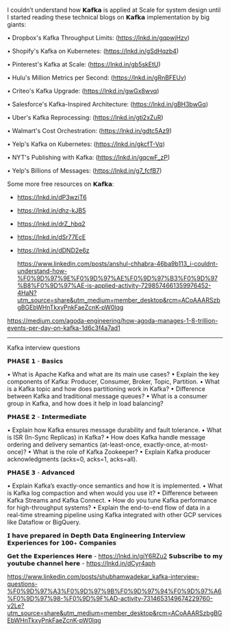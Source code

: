 I couldn’t understand how 𝗞𝗮𝗳𝗸𝗮 is applied at Scale for system design until I started reading these technical blogs on 𝗞𝗮𝗳𝗸𝗮 implementation by big giants: 

• Dropbox's Kafka Throughput Limits: (https://lnkd.in/gqpwjHzv) 

• Shopify's Kafka on Kubernetes: (https://lnkd.in/gSdHqzb4) 

• Pinterest's Kafka at Scale: (https://lnkd.in/gb5skEtU) 

• Hulu's Million Metrics per Second: (https://lnkd.in/gRnBFEUv) 

• Criteo's Kafka Upgrade: (https://lnkd.in/gwGx8wvq) 

• Salesforce's Kafka-Inspired Architecture: (https://lnkd.in/gBH3bwGq) 

• Uber's Kafka Reprocessing: (https://lnkd.in/gti2xZuR) 

• Walmart's Cost Orchestration: (https://lnkd.in/gdtc5Az9) 

• Yelp's Kafka on Kubernetes: (https://lnkd.in/gkcfT-Vq) 

• NYT's Publishing with Kafka: (https://lnkd.in/gqcwF_zP) 

• Yelp's Billions of Messages: (https://lnkd.in/g7_fcfB7) 

Some more free resources on 𝗞𝗮𝗳𝗸𝗮: 
- https://lnkd.in/dP3wziT6
- https://lnkd.in/dhz-kJB5
- https://lnkd.in/drZ_hbq2
- https://lnkd.in/dSr77EcE
- https://lnkd.in/dDND2e6z

  https://www.linkedin.com/posts/anshul-chhabra-46ba9b113_i-couldnt-understand-how-%F0%9D%97%9E%F0%9D%97%AE%F0%9D%97%B3%F0%9D%97%B8%F0%9D%97%AE-is-applied-activity-7298574661359976452-4HaN?utm_source=share&utm_medium=member_desktop&rcm=ACoAAARSzbgBGEbWHnTkxyPnkFaeZcnK-pW0lqg

https://medium.com/agoda-engineering/how-agoda-manages-1-8-trillion-events-per-day-on-kafka-1d6c3f4a7ad1

***************


Kafka interview questions

𝗣𝗛𝗔𝗦𝗘 𝟭 - 𝗕𝗮𝘀𝗶𝗰𝘀

• What is Apache Kafka and what are its main use cases?
• Explain the key components of Kafka: Producer, Consumer, Broker, Topic, Partition.
• What is a Kafka topic and how does partitioning work in Kafka?
• Difference between Kafka and traditional message queues?
• What is a consumer group in Kafka, and how does it help in load balancing?

𝗣𝗛𝗔𝗦𝗘 𝟮 - 𝗜𝗻𝘁𝗲𝗿𝗺𝗲𝗱𝗶𝗮𝘁𝗲

• Explain how Kafka ensures message durability and fault tolerance.
• What is ISR (In-Sync Replicas) in Kafka?
• How does Kafka handle message ordering and delivery semantics (at-least-once, exactly-once, at-most-once)?
• What is the role of Kafka Zookeeper?
• Explain Kafka producer acknowledgments (acks=0, acks=1, acks=all).

𝗣𝗛𝗔𝗦𝗘 𝟯 - 𝗔𝗱𝘃𝗮𝗻𝗰𝗲𝗱

• Explain Kafka’s exactly-once semantics and how it is implemented.
• What is Kafka log compaction and when would you use it?
• Difference between Kafka Streams and Kafka Connect.
• How do you tune Kafka performance for high-throughput systems?
• Explain the end-to-end flow of data in a real-time streaming pipeline using Kafka integrated with other GCP services like Dataflow or BigQuery.

𝗜 𝗵𝗮𝘃𝗲 𝗽𝗿𝗲𝗽𝗮𝗿𝗲𝗱 𝗶𝗻 𝗗𝗲𝗽𝘁𝗵 𝗗𝗮𝘁𝗮 𝗘𝗻𝗴𝗶𝗻𝗲𝗲𝗿𝗶𝗻𝗴 𝗜𝗻𝘁𝗲𝗿𝘃𝗶𝗲𝘄 𝗘𝘅𝗽𝗲𝗿𝗶𝗲𝗻𝗰𝗲𝘀 𝗳𝗼𝗿 𝟭𝟬𝟬+ 𝗖𝗼𝗺𝗽𝗮𝗻𝗶𝗲𝘀

𝗚𝗲𝘁 𝘁𝗵𝗲 𝗘𝘅𝗽𝗲𝗿𝗶𝗲𝗻𝗰𝗲𝘀 𝗛𝗲𝗿𝗲 - https://lnkd.in/giY6RZu2
𝗦𝘂𝗯𝘀𝗰𝗿𝗶𝗯𝗲 𝘁𝗼 𝗺𝘆 𝘆𝗼𝘂𝘁𝘂𝗯𝗲 𝗰𝗵𝗮𝗻𝗻𝗲𝗹 𝗵𝗲𝗿𝗲 - https://lnkd.in/dCyr4aph

https://www.linkedin.com/posts/shubhamwadekar_kafka-interview-questions-%F0%9D%97%A3%F0%9D%97%9B%F0%9D%97%94%F0%9D%97%A6%F0%9D%97%98-%F0%9D%9F%AD-activity-7314653149674229760-v2Le?utm_source=share&utm_medium=member_desktop&rcm=ACoAAARSzbgBGEbWHnTkxyPnkFaeZcnK-pW0lqg
